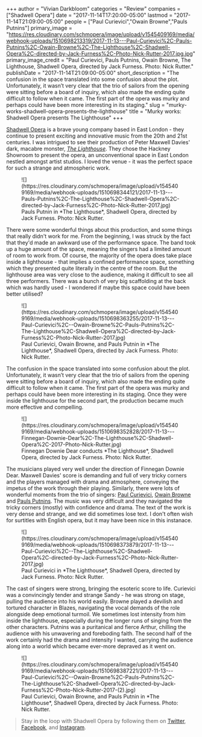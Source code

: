 +++
author = "Vivian Darkbloom"
categories = "Review"
companies = ["Shadwell Opera"]
date = "2017-11-14T17:20:00-05:00"
lastmod = "2017-11-14T21:09:00-05:00"
people = ["Paul Curievici","Owain Browne","Pauls Putnins"]
primary_image = "https://res.cloudinary.com/schmopera/image/upload/v1545409169/media/webhook-uploads/1510698213319/2017-11-13---Paul-Curievici%2C-Pauls-Putnins%2C-Owain-Browne%2C-The-Lighthouse%2C-Shadwell-Opera%2C-directed-by-Jack-Furness%2C-Photo-Nick-Rutter-2017.jpg.jpg"
primary_image_credit = "Paul Curievici, Pauls Putnins, Owain Browne, The Lighthouse, Shadwell Opera, directed by Jack Furness. Photo: Nick Rutter."
publishDate = "2017-11-14T21:09:00-05:00"
short_description = "The confusion in the space translated into some confusion about the plot. Unfortunately, it wasn’t very clear that the trio of sailors from the opening were sitting before a board of inquiry, which also made the ending quite difficult to follow when it came. The first part of the opera was murky and perhaps could have been more interesting in its staging."
slug = "murky-works-shadwell-opera-presents-the-lighthouse"
title = "Murky works: Shadwell Opera presents The Lighthouse"
+++

[Shadwell Opera](/scene/companies/shadwell-opera/) is a brave young company based in East London - they continue to present exciting and innovative music from the 20th and 21st centuries. I was intrigued to see their production of Peter Maxwell Davies' dark, macabre monster, [*The Lighthouse*](https://www.hackneyshowroom.com/the-lighthouse/). They chose the Hackney Showroom to present the opera, an unconventional space in East London nestled amongst artist studios. I loved the venue - it was the perfect space for such a strange and atmospheric work. 

<figure data-type="image">
![](https://res.cloudinary.com/schmopera/image/upload/v1545409169/media/webhook-uploads/1510698344121/2017-11-13---Pauls-Putnins%2C-The-Lighthouse%2C-Shadwell-Opera%2C-directed-by-Jack-Furness%2C-Photo-Nick-Rutter-2017.jpg)
<figcaption>Pauls Putnin in *The Lighthouse*, Shadwell Opera, directed by Jack Furness. Photo: Nick Rutter.</figcaption>
</figure>

There were some wonderful things about this production, and some things that really didn't work for me. From the beginning, I was struck by the fact that they'd made an awkward use of the performance space. The band took up a huge amount of the space, meaning the singers had a limited amount of room to work from. Of course, the majority of the opera does take place inside a lighthouse - that implies a confined performance space, something which they presented quite literally in the centre of the room. But the lighthouse area was very close to the audience, making it difficult to see all three performers. There was a bunch of very big scaffolding at the back which was hardly used - I wondered if maybe this space could have been better utilised?

<figure data-type="image">
![](https://res.cloudinary.com/schmopera/image/upload/v1545409169/media/webhook-uploads/1510698363255/2017-11-13---Paul-Curievici%2C--Owain-Browne%2C-Pauls-Putnins%2C-The-Lighthouse%2C-Shadwell-Opera%2C-directed-by-Jack-Furness%2C-Photo-Nick-Rutter-2017.jpg)
<figcaption>Paul Curievici, Owain Browne, and Pauls Putnin in *The Lighthouse*, Shadwell Opera, directed by Jack Furness. Photo: Nick Rutter.</figcaption>
</figure>

The confusion in the space translated into some confusion about the plot. Unfortunately, it wasn’t very clear that the trio of sailors from the opening were sitting before a board of inquiry, which also made the ending quite difficult to follow when it came. The first part of the opera was murky and perhaps could have been more interesting in its staging. Once they were inside the lighthouse for the second part, the production became much more effective and compelling.

<figure data-type="image">
![](https://res.cloudinary.com/schmopera/image/upload/v1545409169/media/webhook-uploads/1510698352828/2017-11-13---Finnegan-Downie-Dear%2C-The-Lighthouse%2C-Shadwell-Opera%2C-2017-Photo-Nick-Rutter.jpg)
<figcaption>Finnegan Downie Dear conducts *The Lighthouse*, Shadwell Opera, directed by Jack Furness. Photo: Nick Rutter.</figcaption>
</figure>

The musicians played very well under the direction of Finnegan Downie Dear. Maxwell Davies' score is demanding and full of very tricky corners and the players managed with drama and atmosphere, conveying the impetus of the work through their playing. Similarly, there were lots of wonderful moments from the trio of singers: [Paul Curievici](/scene/people/paul-curievici/), [Owain Browne](/scene/people/owain-browne/) and [Pauls Putnins](/scene/people/pauls-putnins/). The music was very difficult and they navigated the tricky corners (mostly) with confidence and drama. The text of the work is very dense and strange, and we did sometimes lose text. I don't often wish for surtitles with English opera, but it may have been nice in this instanace.

<figure data-type="image">
![](https://res.cloudinary.com/schmopera/image/upload/v1545409169/media/webhook-uploads/1510698373879/2017-11-13---Paul-Curievici%2C--The-Lighthouse%2C-Shadwell-Opera%2C-directed-by-Jack-Furness%2C-Photo-Nick-Rutter-2017.jpg)
<figcaption>Paul Curievici in *The Lighthouse*, Shadwell Opera, directed by Jack Furness. Photo: Nick Rutter.</figcaption>
</figure>

The cast of singers were strong, bringing the esoteric score to life. Curievici was a convincingly tender and strange Sandy - he was strong on stage, pulling the audience into his world easily. Browne played a devilish and tortured character in Blazes, navigating the vocal demands of the role alongside deep emotional turmoil. We sometimes lost intensity from him inside the lighthouse, especially during the longer runs of singing from the other characters. Putnins was a puritanical and fierce Arthur, chilling the audience with his unwavering and foreboding faith. The second half of the work certainly had the drama and intensity I wanted, carrying the audience along into a world which became ever-more depraved as it went on.

<figure data-type="image">
![](https://res.cloudinary.com/schmopera/image/upload/v1545409169/media/webhook-uploads/1510698387221/2017-11-13---Paul-Curievici%2C--Owain-Browne%2C-Pauls-Putnins%2C-The-Lighthouse%2C-Shadwell-Opera%2C-directed-by-Jack-Furness%2C-Photo-Nick-Rutter-2017-(2).jpg)
<figcaption>Paul Curievici, Owain Browne, and Pauls Putnin in *The Lighthouse*, Shadwell Opera, directed by Jack Furness. Photo: Nick Rutter.</figcaption>
</figure>

>Stay in the loop with Shadwell Opera by following them on [Twitter](https://twitter.com/shadwellopera), [Facebook](https://www.facebook.com/shadwellopera/), and [Instagram](https://www.instagram.com/shadwellopera/).
